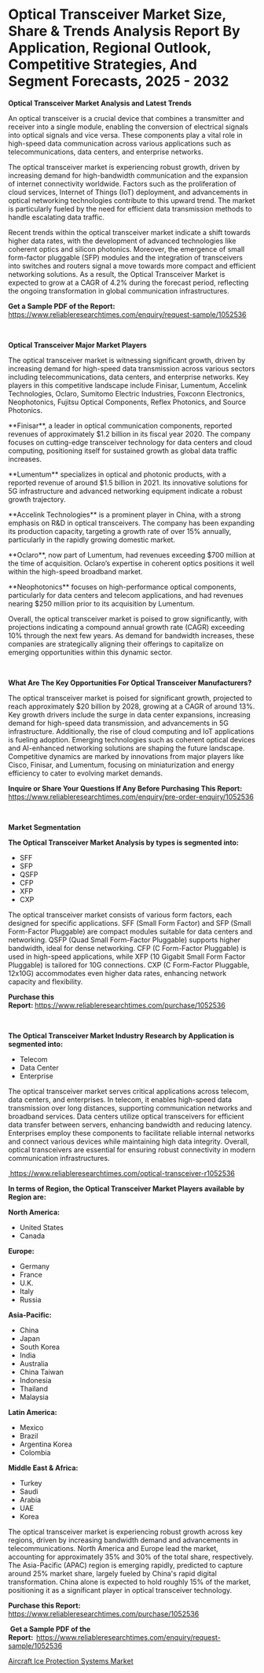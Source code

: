 <p><h1>Optical Transceiver Market Size, Share & Trends Analysis Report By Application, Regional Outlook, Competitive Strategies, And Segment Forecasts, 2025 - 2032</h1></p><p><strong>Optical Transceiver Market Analysis and Latest Trends</strong></p>
<p><p>An optical transceiver is a crucial device that combines a transmitter and receiver into a single module, enabling the conversion of electrical signals into optical signals and vice versa. These components play a vital role in high-speed data communication across various applications such as telecommunications, data centers, and enterprise networks. </p><p>The optical transceiver market is experiencing robust growth, driven by increasing demand for high-bandwidth communication and the expansion of internet connectivity worldwide. Factors such as the proliferation of cloud services, Internet of Things (IoT) deployment, and advancements in optical networking technologies contribute to this upward trend. The market is particularly fueled by the need for efficient data transmission methods to handle escalating data traffic.</p><p>Recent trends within the optical transceiver market indicate a shift towards higher data rates, with the development of advanced technologies like coherent optics and silicon photonics. Moreover, the emergence of small form-factor pluggable (SFP) modules and the integration of transceivers into switches and routers signal a move towards more compact and efficient networking solutions. As a result, the Optical Transceiver Market is expected to grow at a CAGR of 4.2% during the forecast period, reflecting the ongoing transformation in global communication infrastructures.</p></p>
<p><strong>Get a Sample PDF of the Report:&nbsp;</strong> <a href="https://www.reliableresearchtimes.com/enquiry/request-sample/1052536?utm_campaign=3059&utm_medium=2&utm_source=Github&utm_content=ia&utm_term=27032025&utm_id=optical-transceiver">https://www.reliableresearchtimes.com/enquiry/request-sample/1052536</a></p>
<p>&nbsp;</p>
<p><strong>Optical Transceiver Major Market Players</strong></p>
<p><p>The optical transceiver market is witnessing significant growth, driven by increasing demand for high-speed data transmission across various sectors including telecommunications, data centers, and enterprise networks. Key players in this competitive landscape include Finisar, Lumentum, Accelink Technologies, Oclaro, Sumitomo Electric Industries, Foxconn Electronics, Neophotonics, Fujitsu Optical Components, Reflex Photonics, and Source Photonics.</p><p>**Finisar**, a leader in optical communication components, reported revenues of approximately $1.2 billion in its fiscal year 2020. The company focuses on cutting-edge transceiver technology for data centers and cloud computing, positioning itself for sustained growth as global data traffic increases.</p><p>**Lumentum** specializes in optical and photonic products, with a reported revenue of around $1.5 billion in 2021. Its innovative solutions for 5G infrastructure and advanced networking equipment indicate a robust growth trajectory.</p><p>**Accelink Technologies** is a prominent player in China, with a strong emphasis on R&D in optical transceivers. The company has been expanding its production capacity, targeting a growth rate of over 15% annually, particularly in the rapidly growing domestic market.</p><p>**Oclaro**, now part of Lumentum, had revenues exceeding $700 million at the time of acquisition. Oclaro’s expertise in coherent optics positions it well within the high-speed broadband market.</p><p>**Neophotonics** focuses on high-performance optical components, particularly for data centers and telecom applications, and had revenues nearing $250 million prior to its acquisition by Lumentum. </p><p>Overall, the optical transceiver market is poised to grow significantly, with projections indicating a compound annual growth rate (CAGR) exceeding 10% through the next few years. As demand for bandwidth increases, these companies are strategically aligning their offerings to capitalize on emerging opportunities within this dynamic sector.</p></p>
<p>&nbsp;</p>
<p><strong>What Are The Key Opportunities For Optical Transceiver Manufacturers?</strong></p>
<p><p>The optical transceiver market is poised for significant growth, projected to reach approximately $20 billion by 2028, growing at a CAGR of around 13%. Key growth drivers include the surge in data center expansions, increasing demand for high-speed data transmission, and advancements in 5G infrastructure. Additionally, the rise of cloud computing and IoT applications is fueling adoption. Emerging technologies such as coherent optical devices and AI-enhanced networking solutions are shaping the future landscape. Competitive dynamics are marked by innovations from major players like Cisco, Finisar, and Lumentum, focusing on miniaturization and energy efficiency to cater to evolving market demands.</p></p>
<p><strong>Inquire or Share Your Questions If Any Before Purchasing This Report:</strong> <a href="https://www.reliableresearchtimes.com/enquiry/pre-order-enquiry/1052536?utm_campaign=3059&utm_medium=2&utm_source=Github&utm_content=ia&utm_term=27032025&utm_id=optical-transceiver">https://www.reliableresearchtimes.com/enquiry/pre-order-enquiry/1052536</a></p>
<p>&nbsp;</p>
<p><strong>Market Segmentation</strong></p>
<p><strong>The Optical Transceiver Market Analysis by types is segmented into:</strong></p>
<p><ul><li>SFF</li><li>SFP</li><li>QSFP</li><li>CFP</li><li>XFP</li><li>CXP</li></ul></p>
<p><p>The optical transceiver market consists of various form factors, each designed for specific applications. SFF (Small Form Factor) and SFP (Small Form-Factor Pluggable) are compact modules suitable for data centers and networking. QSFP (Quad Small Form-Factor Pluggable) supports higher bandwidth, ideal for dense networking. CFP (C Form-Factor Pluggable) is used in high-speed applications, while XFP (10 Gigabit Small Form Factor Pluggable) is tailored for 10G connections. CXP (C Form-Factor Pluggable, 12x10G) accommodates even higher data rates, enhancing network capacity and flexibility.</p></p>
<p><strong>Purchase this Report:&nbsp;</strong><a href="https://www.reliableresearchtimes.com/purchase/1052536?utm_campaign=3059&utm_medium=2&utm_source=Github&utm_content=ia&utm_term=27032025&utm_id=optical-transceiver">https://www.reliableresearchtimes.com/purchase/1052536</a></p>
<p>&nbsp;</p>
<p><strong>The Optical Transceiver Market Industry Research by Application is segmented into:</strong></p>
<p><ul><li>Telecom</li><li>Data Center</li><li>Enterprise</li></ul></p>
<p><p>The optical transceiver market serves critical applications across telecom, data centers, and enterprises. In telecom, it enables high-speed data transmission over long distances, supporting communication networks and broadband services. Data centers utilize optical transceivers for efficient data transfer between servers, enhancing bandwidth and reducing latency. Enterprises employ these components to facilitate reliable internal networks and connect various devices while maintaining high data integrity. Overall, optical transceivers are essential for ensuring robust connectivity in modern communication infrastructures.</p></p>
<p><a href="https://www.reliableresearchtimes.com/optical-transceiver-r1052536?utm_campaign=3059&utm_medium=2&utm_source=Github&utm_content=ia&utm_term=27032025&utm_id=optical-transceiver">&nbsp;https://www.reliableresearchtimes.com/optical-transceiver-r1052536</a></p>
<p><strong>In terms of Region, the Optical Transceiver Market Players available by Region are:</strong></p>
<p>
    <p> <strong> North America: </strong>
        <ul>
            <li>United States</li>
            <li>Canada</li>
        </ul>
        </p> 
    <p> <strong> Europe: </strong>
        <ul>
            <li>Germany</li>
            <li>France</li>
            <li>U.K.</li>
            <li>Italy</li>
            <li>Russia</li>
        </ul>
        </p> 
    <p> <strong> Asia-Pacific: </strong>
        <ul>
            <li>China</li>
            <li>Japan</li>
            <li>South Korea</li>
            <li>India</li>
            <li>Australia</li>
            <li>China Taiwan</li>
            <li>Indonesia</li>
            <li>Thailand</li>
            <li>Malaysia</li>
        </ul>
        </p> 
    <p> <strong> Latin America: </strong>
        <ul>
            <li>Mexico</li>
            <li>Brazil</li>
            <li>Argentina Korea</li>
            <li>Colombia</li>
        </ul>
        </p> 
    <p> <strong> Middle East & Africa: </strong>
        <ul>
            <li>Turkey</li>
            <li>Saudi</li>
            <li>Arabia</li>
            <li>UAE</li>
            <li>Korea</li>
        </ul>
    </p>
    </p>
<p><p>The optical transceiver market is experiencing robust growth across key regions, driven by increasing bandwidth demand and advancements in telecommunications. North America and Europe lead the market, accounting for approximately 35% and 30% of the total share, respectively. The Asia-Pacific (APAC) region is emerging rapidly, predicted to capture around 25% market share, largely fueled by China's rapid digital transformation. China alone is expected to hold roughly 15% of the market, positioning it as a significant player in optical transceiver technology.</p></p>
<p><strong>Purchase this Report: </strong><a href="https://www.reliableresearchtimes.com/purchase/1052536?utm_campaign=3059&utm_medium=2&utm_source=Github&utm_content=ia&utm_term=27032025&utm_id=optical-transceiver">https://www.reliableresearchtimes.com/purchase/1052536</a></p>
<p>&nbsp;<strong>Get a Sample PDF of the Report:&nbsp;&nbsp;</strong><a href="https://www.reliableresearchtimes.com/enquiry/request-sample/1052536?utm_campaign=3059&utm_medium=2&utm_source=Github&utm_content=ia&utm_term=27032025&utm_id=optical-transceiver">https://www.reliableresearchtimes.com/enquiry/request-sample/1052536</a></p>
<p><strong></strong></p>
<p><p><a href="https://github.com/micbotam/Market-Research-Report-List-1/blob/main/aircraft-ice-protection-systems-market.md?utm_campaign=3059&utm_medium=2&utm_source=Github&utm_content=ia&utm_term=27032025&utm_id=optical-transceiver">Aircraft Ice Protection Systems Market</a></p></p>